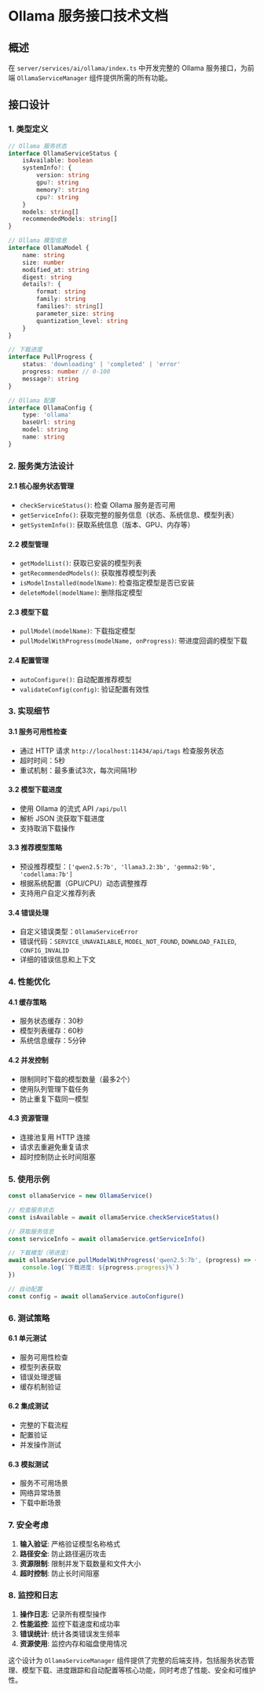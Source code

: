 # Ollama 服务接口技术文档

## 概述

在 `server/services/ai/ollama/index.ts` 中开发完整的 Ollama 服务接口，为前端 `OllamaServiceManager` 组件提供所需的所有功能。

## 接口设计

### 1. 类型定义

```typescript
// Ollama 服务状态
interface OllamaServiceStatus {
	isAvailable: boolean
	systemInfo?: {
		version: string
		gpu?: string
		memory?: string
		cpu?: string
	}
	models: string[]
	recommendedModels: string[]
}

// Ollama 模型信息
interface OllamaModel {
	name: string
	size: number
	modified_at: string
	digest: string
	details?: {
		format: string
		family: string
		families?: string[]
		parameter_size: string
		quantization_level: string
	}
}

// 下载进度
interface PullProgress {
	status: 'downloading' | 'completed' | 'error'
	progress: number // 0-100
	message?: string
}

// Ollama 配置
interface OllamaConfig {
	type: 'ollama'
	baseUrl: string
	model: string
	name: string
}
```

### 2. 服务类方法设计

#### 2.1 核心服务状态管理

- `checkServiceStatus()`: 检查 Ollama 服务是否可用
- `getServiceInfo()`: 获取完整的服务信息（状态、系统信息、模型列表）
- `getSystemInfo()`: 获取系统信息（版本、GPU、内存等）

#### 2.2 模型管理

- `getModelList()`: 获取已安装的模型列表
- `getRecommendedModels()`: 获取推荐模型列表
- `isModelInstalled(modelName)`: 检查指定模型是否已安装
- `deleteModel(modelName)`: 删除指定模型

#### 2.3 模型下载

- `pullModel(modelName)`: 下载指定模型
- `pullModelWithProgress(modelName, onProgress)`: 带进度回调的模型下载

#### 2.4 配置管理

- `autoConfigure()`: 自动配置推荐模型
- `validateConfig(config)`: 验证配置有效性

### 3. 实现细节

#### 3.1 服务可用性检查

- 通过 HTTP 请求 `http://localhost:11434/api/tags` 检查服务状态
- 超时时间：5秒
- 重试机制：最多重试3次，每次间隔1秒

#### 3.2 模型下载进度

- 使用 Ollama 的流式 API `/api/pull`
- 解析 JSON 流获取下载进度
- 支持取消下载操作

#### 3.3 推荐模型策略

- 预设推荐模型：`['qwen2.5:7b', 'llama3.2:3b', 'gemma2:9b', 'codellama:7b']`
- 根据系统配置（GPU/CPU）动态调整推荐
- 支持用户自定义推荐列表

#### 3.4 错误处理

- 自定义错误类型：`OllamaServiceError`
- 错误代码：`SERVICE_UNAVAILABLE`, `MODEL_NOT_FOUND`, `DOWNLOAD_FAILED`, `CONFIG_INVALID`
- 详细的错误信息和上下文

### 4. 性能优化

#### 4.1 缓存策略

- 服务状态缓存：30秒
- 模型列表缓存：60秒
- 系统信息缓存：5分钟

#### 4.2 并发控制

- 限制同时下载的模型数量（最多2个）
- 使用队列管理下载任务
- 防止重复下载同一模型

#### 4.3 资源管理

- 连接池复用 HTTP 连接
- 请求去重避免重复请求
- 超时控制防止长时间阻塞

### 5. 使用示例

```typescript
const ollamaService = new OllamaService()

// 检查服务状态
const isAvailable = await ollamaService.checkServiceStatus()

// 获取服务信息
const serviceInfo = await ollamaService.getServiceInfo()

// 下载模型（带进度）
await ollamaService.pullModelWithProgress('qwen2.5:7b', (progress) => {
	console.log(`下载进度: ${progress.progress}%`)
})

// 自动配置
const config = await ollamaService.autoConfigure()
```

### 6. 测试策略

#### 6.1 单元测试

- 服务可用性检查
- 模型列表获取
- 错误处理逻辑
- 缓存机制验证

#### 6.2 集成测试

- 完整的下载流程
- 配置验证
- 并发操作测试

#### 6.3 模拟测试

- 服务不可用场景
- 网络异常场景
- 下载中断场景

### 7. 安全考虑

1. **输入验证**: 严格验证模型名称格式
2. **路径安全**: 防止路径遍历攻击
3. **资源限制**: 限制并发下载数量和文件大小
4. **超时控制**: 防止长时间阻塞

### 8. 监控和日志

1. **操作日志**: 记录所有模型操作
2. **性能监控**: 监控下载速度和成功率
3. **错误统计**: 统计各类错误发生频率
4. **资源使用**: 监控内存和磁盘使用情况

这个设计为 `OllamaServiceManager` 组件提供了完整的后端支持，包括服务状态管理、模型下载、进度跟踪和自动配置等核心功能，同时考虑了性能、安全和可维护性。
